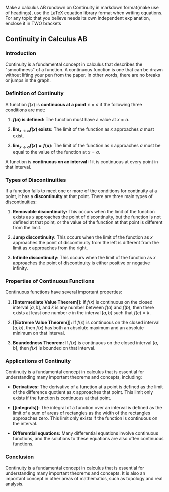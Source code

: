 Make a calculus AB rundown on Continuity in markdown format(make use of headings), use the LaTeX equation library format when writing equations. For any topic that you believe needs its own independent explanation, enclose it in TWO brackets

## Continuity in Calculus AB

### Introduction

Continuity is a fundamental concept in calculus that describes the "smoothness" of a function.  A continuous function is one that can be drawn without lifting your pen from the paper. In other words, there are no breaks or jumps in the graph.

### Definition of Continuity

A function $f(x)$ is **continuous at a point** $x = a$ if the following three conditions are met:

1. **$f(a)$ is defined:** The function must have a value at $x = a$.

2. **$\lim_{x \to a} f(x)$ exists:** The limit of the function as $x$ approaches $a$ must exist.

3. **$\lim_{x \to a} f(x) = f(a)$:** The limit of the function as $x$ approaches $a$ must be equal to the value of the function at $x = a$.

A function is **continuous on an interval** if it is continuous at every point in that interval.

### Types of Discontinuities

If a function fails to meet one or more of the conditions for continuity at a point, it has a **discontinuity** at that point. There are three main types of discontinuities:

1. **Removable discontinuity:** This occurs when the limit of the function exists as $x$ approaches the point of discontinuity, but the function is not defined at that point, or the value of the function at that point is different from the limit.

2. **Jump discontinuity:** This occurs when the limit of the function as $x$ approaches the point of discontinuity from the left is different from the limit as $x$ approaches from the right.

3. **Infinite discontinuity:** This occurs when the limit of the function as $x$ approaches the point of discontinuity is either positive or negative infinity.
### Properties of Continuous Functions

Continuous functions have several important properties:

1. **[[Intermediate Value Theorem]]:** If $f(x)$ is continuous on the closed interval $[a, b]$, and $k$ is any number between $f(a)$ and $f(b)$, then there exists at least one number $c$ in the interval $[a, b]$ such that $f(c) = k$.

2. **[[Extreme Value Theorem]]:** If $f(x)$ is continuous on the closed interval $[a, b]$, then $f(x)$ has both an absolute maximum and an absolute minimum on that interval.

3. **Boundedness Theorem:** If $f(x)$ is continuous on the closed interval $[a, b]$, then $f(x)$ is bounded on that interval.

### Applications of Continuity

Continuity is a fundamental concept in calculus that is essential for understanding many important theorems and concepts, including:

* **Derivatives:** The derivative of a function at a point is defined as the limit of the difference quotient as $x$ approaches that point. This limit only exists if the function is continuous at that point.

* **[[integrals]]:** The integral of a function over an interval is defined as the limit of a sum of areas of rectangles as the width of the rectangles approaches zero. This limit only exists if the function is continuous on the interval.

* **Differential equations:** Many differential equations involve continuous functions, and the solutions to these equations are also often continuous functions.

### Conclusion

Continuity is a fundamental concept in calculus that is essential for understanding many important theorems and concepts. It is also an important concept in other areas of mathematics, such as topology and real analysis.
